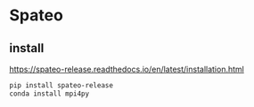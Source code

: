 # Spateo 

## install
https://spateo-release.readthedocs.io/en/latest/installation.html

``` bash
pip install spateo-release
conda install mpi4py
```
